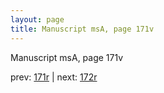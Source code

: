 ```yaml
---
layout: page
title: Manuscript msA, page 171v
---
```


Manuscript msA, page 171v

prev:  [171r](../171r) | next:  [172r](../172r)